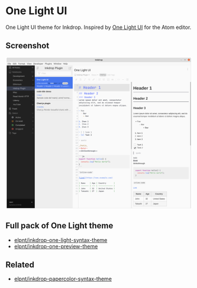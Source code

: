 # One Light UI

One Light UI theme for Inkdrop. Inspired by [One Light UI](https://github.com/atom/atom/tree/master/packages/one-light-ui) for the Atom editor.

## Screenshot

![One Light UI sample](./img/one-light-ui.png)

## Full pack of One Light theme

- [elpnt/inkdrop-one-light-syntax-theme](https://github.com/elpnt/inkdrop-one-light-syntax-theme/blob/main/package.json)
- [elpnt/inkdrop-one-preview-theme](https://github.com/elpnt/inkdrop-one-preview-theme)

## Related

- [elpnt/inkdrop-papercolor-syntax-theme ](https://github.com/elpnt/inkdrop-papercolor-syntax-theme)
